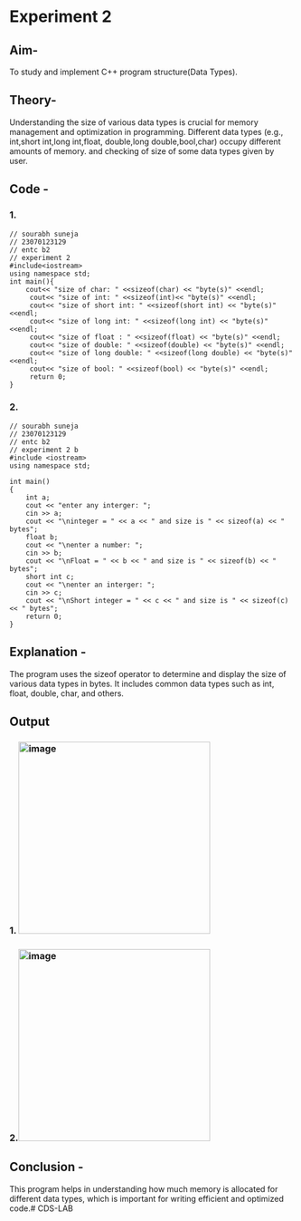 # Experiment 2
## Aim-
To study and implement C++ program structure(Data Types).

## Theory-
Understanding the size of various data types is crucial for memory management and optimization in programming. 
Different data types (e.g., int,short int,long int,float, double,long double,bool,char) occupy different amounts of memory.
and checking of size of some data types given by user.
## Code - 
### 1.
```
// sourabh suneja
// 23070123129
// entc b2 
// experiment 2 
#include<iostream>
using namespace std;
int main(){
    cout<< "size of char: " <<sizeof(char) << "byte(s)" <<endl;
     cout<< "size of int: " <<sizeof(int)<< "byte(s)" <<endl;
     cout<< "size of short int: " <<sizeof(short int) << "byte(s)" <<endl;
     cout<< "size of long int: " <<sizeof(long int) << "byte(s)" <<endl;
     cout<< "size of float : " <<sizeof(float) << "byte(s)" <<endl;
     cout<< "size of double: " <<sizeof(double) << "byte(s)" <<endl;
     cout<< "size of long double: " <<sizeof(long double) << "byte(s)" <<endl;
     cout<< "size of bool: " <<sizeof(bool) << "byte(s)" <<endl;
     return 0;
}

```
### 2.
```
// sourabh suneja
// 23070123129
// entc b2 
// experiment 2 b
#include <iostream>
using namespace std;

int main()
{
    int a;
    cout << "enter any interger: ";
    cin >> a;
    cout << "\ninteger = " << a << " and size is " << sizeof(a) << " bytes";
    float b;
    cout << "\nenter a number: ";
    cin >> b;
    cout << "\nFloat = " << b << " and size is " << sizeof(b) << " bytes";
    short int c;
    cout << "\nenter an interger: ";
    cin >> c;
    cout << "\nShort integer = " << c << " and size is " << sizeof(c) << " bytes";
    return 0;
}
```

## Explanation - 
The program uses the sizeof operator to determine and display the size of various data types in bytes. It includes common data types such as int, float, double, char, and others.

## Output

### 1. <img width="339" alt="image" src="https://github.com/user-attachments/assets/34981ea1-d338-4ca0-a15c-c4a9c300600e">



### 2.<img width="339" alt="image" src="https://github.com/user-attachments/assets/b3b0aade-9984-4769-aab8-000c63c9da67">



## Conclusion - 
This program helps in understanding how much memory is allocated for different data types, which is important for writing efficient and optimized code.# CDS-LAB
